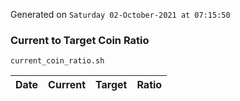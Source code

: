 Generated on `Saturday 02-October-2021 at 07:15:50`

### Current to Target Coin Ratio
`current_coin_ratio.sh`

Date|Current|Target|Ratio
---|---|---|---
